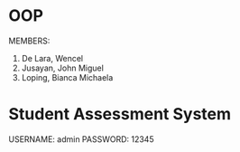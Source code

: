 # OOP
MEMBERS:
1. De Lara, Wencel
2. Jusayan, John Miguel
3. Loping, Bianca Michaela

# Student Assessment System
USERNAME: admin
PASSWORD: 12345
